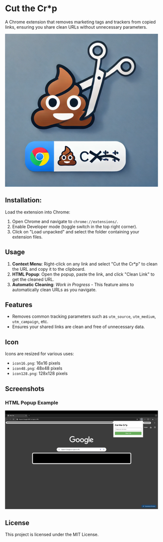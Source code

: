 # Cut the Cr*p

A Chrome extension that removes marketing tags and trackers from copied links, ensuring you share clean URLs without unnecessary parameters.

![Logo](ctcLogo.png)

## Installation:

Load the extension into Chrome:

1. Open Chrome and navigate to `chrome://extensions/`.
2. Enable Developer mode (toggle switch in the top right corner).
3. Click on "Load unpacked" and select the folder containing your extension files.

## Usage

1. **Context Menu**: Right-click on any link and select "Cut the Cr*p" to clean the URL and copy it to the clipboard.
2. **HTML Popup**: Open the popup, paste the link, and click "Clean Link" to get the cleaned URL.
3. **Automatic Cleaning**: *Work in Progress* - This feature aims to automatically clean URLs as you navigate.

## Features

- Removes common tracking parameters such as `utm_source`, `utm_medium`, `utm_campaign`, etc.
- Ensures your shared links are clean and free of unnecessary data.

## Icon

Icons are resized for various uses:
- `icon16.png`: 16x16 pixels
- `icon48.png`: 48x48 pixels
- `icon128.png`: 128x128 pixels

## Screenshots

### HTML Popup Example
![HTML Popup](Screenshot.png)

## License

This project is licensed under the MIT License.
